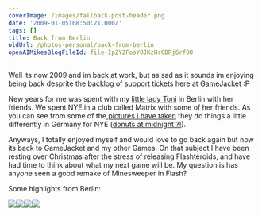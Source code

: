 ```yaml
---
coverImage: /images/fallback-post-header.png
date: '2009-01-05T08:50:21.000Z'
tags: []
title: Back from Berlin
oldUrl: /photos-personal/back-from-berlin
openAIMikesBlogFileId: file-Ip2Y2FosY0JKzHrCDRj6rf08
---
```


Well its now 2009 and im back at work, but as sad as it sounds im enjoying being back desprite the backlog of support tickets here at [GameJacket ](https://support.gamejacket.com):P

New years for me was spent with my [little lady Toni](https://www.littlemisstoni.co.uk/) in Berlin with her friends. We spent NYE in a club called Matrix with some of her friends. As you can see from some of the[ pictures i have taken](https://picasaweb.google.com/mike.cann/BerlinNewYear0809#) they do things a little differently in Germany for NYE ([donuts at midnight ?!](https://picasaweb.google.com/mike.cann/BerlinNewYear0809#5287529649670039842)).

<!-- more -->

Anyways, I totally enjoyed myself and would love to go back again but now its back to GameJacket and my other Games. On that subject I have been resting over Christmas after the stress of releasing Flashteroids, and have had time to think about what my next game will be. My question is has anyone seen a good remake of Minesweeper in Flash?

Some highlights from Berlin:

[![](https://lh6.ggpht.com/_vZ6zE_QJfu0/SWETxyu9uEI/AAAAAAAAINI/MpJcYfszpXw/s144/DSC03649.JPG)](https://picasaweb.google.com/lh/photo/-CTuEFLm5IlFGxaFZ0X0hg?feat=embedwebsite)[![](https://lh6.ggpht.com/_vZ6zE_QJfu0/SWEUTA6ADJI/AAAAAAAAIP8/tZdG3kwZjrc/s144/DSC03679.JPG)](https://picasaweb.google.com/lh/photo/6n71TKciPPwSU0lXX2_lKw?feat=embedwebsite)[![](https://lh4.ggpht.com/_vZ6zE_QJfu0/SWETGPJmMZI/AAAAAAAAIJo/jAU33hrxpAE/s144/DSC03617.JPG)](https://picasaweb.google.com/lh/photo/fiYz1ay_PwfmI4Jw3qN0NA?feat=embedwebsite)[![](https://lh5.ggpht.com/_vZ6zE_QJfu0/SWEUKwksOxI/AAAAAAAAIPM/yF2A_1sDIHo/s144/DSC03671.JPG)](https://picasaweb.google.com/lh/photo/gUNyN1svVd88UVPQ2PfdhA?feat=embedwebsite)
